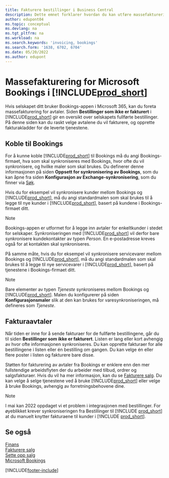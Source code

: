 ```yaml
---
title: Fakturere bestillinger i Business Central
description: Dette emnet forklarer hvordan du kan utføre massefakturering fra Microsoft Bookings i Business Central.
author: edupont04
ms.topic: conceptual
ms.devlang: na
ms.tgt_pltfrm: na
ms.workload: na
ms.search.keywords: 'invoicing, bookings'
ms.search.form: '1638, 6702, 6704'
ms.date: 05/20/2022
ms.author: edupont
---
```

# <a name="bulk-invoicing-for-microsoft-bookings-in-includeprodshortincludesprodshortmd" />Massefakturering for Microsoft Bookings i [!INCLUDE[prod_short](includes/prod_short.md)]

Hvis selskapet ditt bruker Bookings-appen i Microsoft 365, kan du foreta massefakturering for avtaler. Siden **Bestillinger som ikke er fakturert** i [!INCLUDE[prod_short](includes/prod_short.md)] gir en oversikt over selskapets fullførte bestillinger. På denne siden kan du raskt velge avtalene du vil fakturere, og opprette fakturakladder for de leverte tjenestene.  

## <a name="connect-to-bookings" />Koble til Bookings

For å kunne koble [!INCLUDE[prod_short](includes/prod_short.md)] til Bookings må du angi Bookings-firmaet, hva som skal synkroniseres med Bookings, hvor ofte du vil synkronisere, og hvilke maler som skal brukes. Du definerer denne informasjonen på siden **Oppsett for synkronisering av Bookings**, som du kan åpne fra siden **Konfigurasjon av Exchange-synkronisering**, som du finner via [Søk](ui-search.md).  

Hvis du for eksempel vil synkronisere kunder mellom Bookings og [!INCLUDE[prod_short](includes/prod_short.md)], må du angi standardmalen som skal brukes til å legge til nye kunder i [!INCLUDE[prod_short](includes/prod_short.md)], basert på kundene i Bookings-firmaet ditt.  

> [!NOTE]
> Bookings-appen er utformet for å legge inn avtaler for enkeltkunder i stedet for selskaper. Synkroniseringen med [!INCLUDE[prod_short](includes/prod_short.md)] vil derfor bare synkronisere kundekontakter av typen *Person*. En e-postadresse kreves også for at kontakten skal synkroniseres.  

På samme måte, hvis du for eksempel vil synkronisere servicevarer mellom Bookings og [!INCLUDE[prod_short](includes/prod_short.md)], må du angi standardmalen som skal brukes til å legge til nye servicevarer i [!INCLUDE[prod_short](includes/prod_short.md)], basert på tjenestene i Bookings-firmaet ditt.  

> [!NOTE]
> Bare elementer av typen *Tjeneste* synkroniseres mellom Bookings og [!INCLUDE[prod_short](includes/prod_short.md)]. Malen du konfigurerer på siden **Konfigurasjonsmaler** slik at den kan brukes for varesynkroniseringen, må defineres som *Tjeneste*.

## <a name="invoice-appointments" />Fakturaavtaler

Når tiden er inne for å sende fakturaer for de fullførte bestillingene, går du til siden **Bestillinger som ikke er fakturert**. Listen er lang eller kort avhengig av hvor ofte informasjonen synkroniseres. Du kan opprette fakturaer for alle bestillingene i listen eller én bestilling om gangen. Du kan velge én eller flere poster i listen og fakturere bare disse.  

Støtten for fakturering av avtaler fra Bookings er enklere enn den mer fullstendige arbeidsflyten der du arbeider med tilbud, ordrer og salgsfakturaer. Hvis du vil ha mer informasjon, kan du se [Fakturere salg](sales-how-invoice-sales.md). Du kan velge å selge tjenestene ved å bruke [!INCLUDE[prod_short](includes/prod_short.md)] eller velge å bruke Bookings, avhengig av forretningsbehovene dine.  

> [!NOTE]
> I mai kan 2022 oppdaget vi et problem i integrasjonen med bestillinger. For øyeblikket krever synkroniseringen fra Bestillinger til [!INCLUDE [prod_short](includes/prod_short.md)] at du manuelt knytter fakturaene til kunder i [!INCLUDE [prod_short](includes/prod_short.md)].

## <a name="see-also" />Se også

[Finans](finance.md)  
[Fakturere salg](sales-how-invoice-sales.md)  
[Sette opp salg](sales-setup-sales.md)  
[Microsoft Bookings](https://products.office.com/business/scheduling-and-booking-app)  


[!INCLUDE[footer-include](includes/footer-banner.md)]
